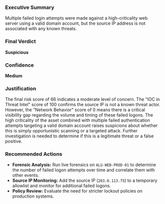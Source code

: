 ### Executive Summary
Multiple failed login attempts were made against a high-criticality web server using a valid domain account, but the source IP address is not associated with any known threats.

### Final Verdict
**Suspicious**

### Confidence
**Medium**

### Justification
The final risk score of 66 indicates a moderate level of concern. The "IOC in Threat Intel" score of 100 confirms the source IP is not a known threat actor. However, the "Network Behavior" score of 0 means there is a critical visibility gap regarding the volume and timing of these failed logons. The high criticality of the asset combined with multiple failed authentication attempts targeting a valid domain account raises suspicions about whether this is simply opportunistic scanning or a targeted attack. Further investigation is needed to determine if this is a legitimate threat or a false positive.

### Recommended Actions
- **Forensic Analysis:** Run live forensics on `ALU-WEB-PROD-01` to determine the number of failed logon attempts over time and correlate them with other events.
- **Source IP Monitoring:** Add the source IP (`203.0.113.75`) to a temporary allowlist and monitor for additional failed logons.
- **Policy Review:** Evaluate the need for stricter lockout policies on production systems.